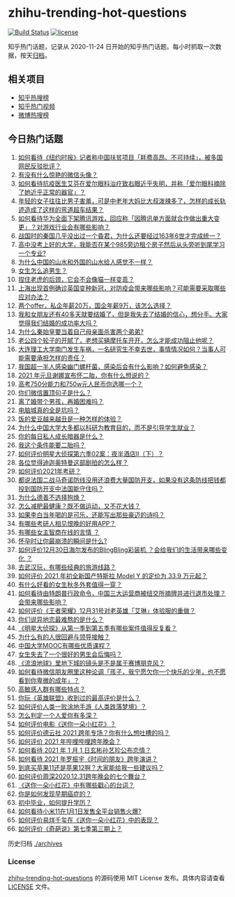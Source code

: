 # zhihu-trending-hot-questions

[![Build Status](https://github.com/justjavac/zhihu-trending-hot-questions/workflows/ci/badge.svg?branch=master)](https://github.com/justjavac/zhihu-trending-hot-questions/actions)
[![license](https://img.shields.io/github/license/justjavac/zhihu-trending-hot-questions)](https://github.com/justjavac/zhihu-trending-hot-questions/blob/master/LICENSE)

知乎热门话题，记录从 2020-11-24 日开始的知乎热门话题。每小时抓取一次数据，按天[归档](./archives)。

## 相关项目

- [知乎热搜榜](https://github.com/justjavac/zhihu-trending-top-search)
- [知乎热门视频](https://github.com/justjavac/zhihu-trending-hot-video)
- [微博热搜榜](https://github.com/justjavac/weibo-trending-hot-search)

## 今日热门话题

<!-- BEGIN -->
<!-- 最后更新时间 Sat Jan 02 2021 07:13:23 GMT+0800 (CST) -->
1. [如何看待《纽约时报》记者称中国扶贫项目「耗费高昂、不可持续」，被多国网民反驳批评？](https://www.zhihu.com/question/437425765)
1. [有没有什么惊艳的微信头像？](https://www.zhihu.com/question/335825565)
1. [如何看待抗疫医生艾芬在爱尔眼科治疗致右眼近乎失明，并称「爱尔眼科摘除了她近乎正常的器官」？](https://www.zhihu.com/question/437369236)
1. [年轻的女子往往比男子害羞，可是中老年大妈比大叔泼辣多了，怎样的成长轨迹造成了这样的弯道超车结果？](https://www.zhihu.com/question/436956581)
1. [如何看待华为全面下架腾讯游戏，回应称「因腾讯单方面就合作做出重大变更」？对游戏行业会有哪些影响？](https://www.zhihu.com/question/437370342)
1. [战国时的秦国几乎没出过一个昏君，为什么还要经过163年6世才完成统一？](https://www.zhihu.com/question/305219760)
1. [高中没考上好的大学，我能否在某个985旁边租个房子然后从头旁听到尾学习一个专业?](https://www.zhihu.com/question/394016328)
1. [为什么中国的山水和外国的山水给人感觉不一样？](https://www.zhihu.com/question/66202297)
1. [女生怎么追男生？](https://www.zhihu.com/question/20250938)
1. [捏住老虎的后颈，它会不会像猫一样变乖？](https://www.zhihu.com/question/436865487)
1. [上海出现首例确诊英国变种新冠，对防疫会带来哪些影响？可能需要采取哪些应对办法？](https://www.zhihu.com/question/437383715)
1. [两个offer，私企年薪20万，国企年薪9万，该怎么选择？](https://www.zhihu.com/question/436732324)
1. [我和女朋友还有40多天就要结婚了，但是我失去了结婚的信心，想分手。大家觉得我们结婚的成功率大吗？](https://www.zhihu.com/question/432723456)
1. [为什么秦始皇要当着自己母亲面杀害两个弟弟?](https://www.zhihu.com/question/435612189)
1. [老公四个轮子的开腻了，老想买辆摩托车开开，怎么才能成功阻止他呢？](https://www.zhihu.com/question/411037100)
1. [大连理工大学南门发生车祸，一名研究生不幸去世，事情情况如何？当事人可能需要承担怎样的责任？](https://www.zhihu.com/question/437389885)
1. [我国超一半人感染幽门螺杆菌，感染后会有什么影响？如何避免感染？](https://www.zhihu.com/question/435084216)
1. [2021 年元旦谢娜宣布怀二胎，你有什么想说的？](https://www.zhihu.com/question/437402942)
1. [高考750分能力和750w元人民币你选哪一个？](https://www.zhihu.com/question/435438184)
1. [你们微信置顶句子是什么？](https://www.zhihu.com/question/353636992)
1. [离了婚带个男孩，再婚困难吗？](https://www.zhihu.com/question/381037215)
1. [电脑城真的全是坑吗？](https://www.zhihu.com/question/356385867)
1. [饭的爱豆越来越丑是一种怎样的体验？](https://www.zhihu.com/question/432982776)
1. [为什么中国大学大多都以科研为教育目的，而不是引导学生就业？](https://www.zhihu.com/question/435981126)
1. [你的每日私人成长暗器是什么？](https://www.zhihu.com/question/37167038)
1. [我这个条件能要二胎吗？](https://www.zhihu.com/question/435448288)
1. [如何评价明星大侦探第六季02案：夜半酒店Ⅱ（下）？](https://www.zhihu.com/question/437411911)
1. [各位觉得迪迦奥特曼这部剧拍的怎么样？](https://www.zhihu.com/question/28266665)
1. [如何评价2021年考研？](https://www.zhihu.com/question/436918511)
1. [都说法国二战马奇诺防线没用还浪费大量国防开支，如果没有这条防线把钱都投到国防开支中法国能守住吗？](https://www.zhihu.com/question/436244723)
1. [为什么德善不选择狗焕？](https://www.zhihu.com/question/434177181)
1. [怎么减肥最健康？既不做运动，又不花大钱？](https://www.zhihu.com/question/421500834)
1. [如果李白当年喝的是可乐，还能写出那些豪迈的诗吗？](https://www.zhihu.com/question/435363564)
1. [有哪些考研人相见恨晚的好用APP？](https://www.zhihu.com/question/318730775)
1. [有哪些女主智商在线的言情 ？](https://www.zhihu.com/question/339796689)
1. [怀孕时让你最崩溃的瞬间是什么?](https://www.zhihu.com/question/428436945)
1. [如何评价12月30日海尔发布的BlingBling彩装机 ？会给我们的生活带来哪些变化 ？](https://www.zhihu.com/question/437021754)
1. [去武汉玩，有哪些经典的旅游线路？](https://www.zhihu.com/question/54172302)
1. [如何评价 2021 年初全新国产特斯拉 Model Y 的定价为 33.9 万元起？](https://www.zhihu.com/question/437392438)
1. [有什么好看的女生秋冬外套值得一穿？](https://www.zhihu.com/question/305264688)
1. [如何看待由特朗普行政命令，中国三大运营商被纽交所摘牌并进行退市处理？会带来哪些影响？](https://www.zhihu.com/question/437384258)
1. [如何评价《王者荣耀》12月31号对老英雄「艾琳」体验服的重做？](https://www.zhihu.com/question/437334431)
1. [你们说异地恋最难熬的是什么？](https://www.zhihu.com/question/435969191)
1. [《明星大侦探》从第一季到第五季有哪些案件值得反复看？](https://www.zhihu.com/question/305086250)
1. [为什么有的人很回避与领导接触？](https://www.zhihu.com/question/427148747)
1. [中国大学MOOC有哪些优质课程？](https://www.zhihu.com/question/280151111)
1. [女生失去了一个很好的男生会后悔吗？](https://www.zhihu.com/question/337242662)
1. [《流浪地球》里地下城的镜头是不是属于赛博朋克风？](https://www.zhihu.com/question/327208951)
1. [如何看待微信朋友圈里这种论调「孩子，我宁愿欠你一个快乐的少年，也不愿看到你卑微的成年」？](https://www.zhihu.com/question/50401236)
1. [高敏感人群有哪些特点？](https://www.zhihu.com/question/369482379)
1. [你玩《英雄联盟》收到过的最高评价是什么？](https://www.zhihu.com/question/423618604)
1. [如何评价人类一败涂地手游《人类跌落梦境》？](https://www.zhihu.com/question/435224947)
1. [怎么判定一个人爱你有多深？](https://www.zhihu.com/question/430259248)
1. [如何评价电影《送你一朵小红花》？](https://www.zhihu.com/question/433975189)
1. [如何评价德云社 2021 跨年专场？你有什么想吐槽的吗？](https://www.zhihu.com/question/437358499)
1. [如何评价 2021 年哔哩哔哩跨年晚会？](https://www.zhihu.com/question/434189872)
1. [如何看待 2021 年 1 月 1 日玄彬孙艺珍公布恋情？](https://www.zhihu.com/question/437382986)
1. [如何看待 2021 年罗振宇《时间的朋友》跨年演讲？](https://www.zhihu.com/question/435789792)
1. [到底买苹果11还是苹果12啊？大家能给我一些建议吗？](https://www.zhihu.com/question/427439356)
1. [如何评价周深2020.12.31跨年晚会的七个舞台？](https://www.zhihu.com/question/437340354)
1. [《送你一朵小红花》中有哪些戳心的台词？](https://www.zhihu.com/question/437239533)
1. [你是如何发现早期癌症的？](https://www.zhihu.com/question/302514496)
1. [初中毕业，如何提升学历？](https://www.zhihu.com/question/434108023)
1. [如何看待小米11在1月1日发售全平台销售火爆?](https://www.zhihu.com/question/437359332)
1. [如何评价易烊千玺在《送你一朵小红花》中的表现？](https://www.zhihu.com/question/437334454)
1. [如何评价《奇葩说》第七季第三期上？](https://www.zhihu.com/question/437328196)
<!-- END -->

历史归档 [./archives](./archives)

### License

[zhihu-trending-hot-questions](https://github.com/justjavac/zhihu-trending-hot-questions) 的源码使用 MIT License 发布。具体内容请查看 [LICENSE](./LICENSE) 文件。
